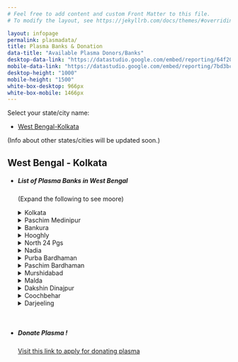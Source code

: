 ```yaml
---
# Feel free to add content and custom Front Matter to this file.
# To modify the layout, see https://jekyllrb.com/docs/themes/#overriding-theme-defaults

layout: infopage
permalink: plasmadata/
title: Plasma Banks & Donation
data-title: "Available Plasma Donors/Banks"
desktop-data-link: "https://datastudio.google.com/embed/reporting/64f20541-9bf3-4e6b-8eed-cfd46b7ddf34/page/6NyFC"
mobile-data-link: "https://datastudio.google.com/embed/reporting/7bd3bca1-e3b7-489a-86a6-47a9da6bfad0/page/6NyFC"
desktop-height: "1000"
mobile-height: "1500"
white-box-desktop: 966px
white-box-mobile: 1466px
---
```

Select your state/city name:

- [West Bengal-Kolkata](#westbengal---kolkata)	

(Info about other states/cities will be updated soon.)

## West Bengal - Kolkata

- ##### List of Plasma Banks in West Bengal 

    (Expand the following to see moore)
    <details><summary>Kolkata</summary><p>

    - Institute of Blood Transfusion Medical & Immuno Haematology (Central Blood Bank)
        - 033 2351 0620
    - SSKM Hospital Blood Bank
        - 033 2204 1233
    - Calcutta Medical College & Hospital Blood Bank
        - 9433737234/ 9432168577
    - R.G. Kar Medical College & Hospital Blood Bank
        - 6291661411
    - N.R.S. Medical College & Hospital Blood Bank
        - 9433135529/ 6291372390 
    - Calcutta National Medical College Blood Bank
        - 9433330080/ 9830187740
    - ESI Hospital, Maniktala Blood Bank
        - 9831048664/ 033-2355 7212

    </p></details>
    <details><summary>Paschim Medinipur</summary><p>

    - Medinipur Medical College & Hospital Blood Bank
        - 9474069238/ 7407201505

    </p></details>

    <details><summary>Bankura</summary><p>

    - Bankura Sammilani Medical College & Hospital Blood Bank
        - 9434167747/ 9933160946

    </p></details>

    <details><summary>Hooghly</summary><p>

    - Chinsura (Imambara) Dist. Hospital (Hooghly Dist Hospital) Blood Bank
        - 9433295961

    </p></details>
    <details><summary>North 24 Pgs</summary><p>

    - College of Medicine & Sagore Dutta Hospital Blood Bank
        - 6290147785/ 8902566390

    </p></details>
    <details><summary>Nadia</summary><p>

    - CoM & Jawaharlal Nehru Memorial (JNM) Hospital Blood Bank
        - 9230614248
    - Krishnanagar (Saktinagar) Nadia Dist. Hospital Blood Bank
        - 9836697620

    </p></details>
    <details><summary>Purba Bardhaman</summary><p>

    - Burdwan Medical College & Hospital Blood Bank
        - 9474638140

    </p></details>
    <details><summary>Paschim Bardhaman</summary><p>

    - Asansol Dist. Hospital Blood Bank
        - 9474347380

    </p></details>
    <details><summary>Murshidabad</summary><p>

    - Murshidabad MCH Blood Bank
        - 9831463375 

    </p></details>
    <details><summary>Malda</summary><p>

    - Malda MCH Blood Bank
        - 9932404168 / 6294946088

    </p></details>
    <details><summary>Dakshin Dinajpur</summary><p>

    - Balurghat Dist. Hospital Blood Bank
        - 9433356304 / 6291564144 

    </p></details>
    <details><summary>Coochbehar</summary><p>

    - Coochbehar Dist. Hospital (MJN) Blood Bank
        - 9474146818 

    </p></details>
    <details><summary>Darjeeling</summary><p>

    - North Bengal Medical College & Hospital Blood Bank
        - 9434121152

    </p></details>
    <p>&nbsp;</p>
- ##### Donate Plasma !

    [Visit this link to apply for donating plasma](http://applyonline.wbhealth.gov.in:8004/)